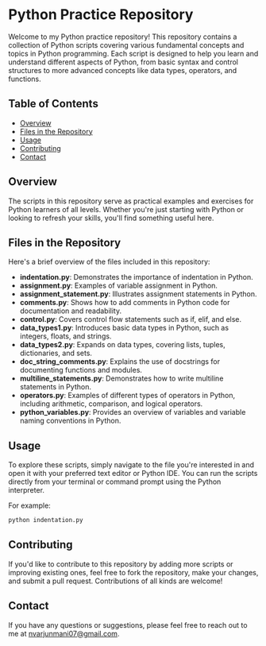 # Python Practice Repository

Welcome to my Python practice repository! This repository contains a collection of Python scripts covering various fundamental concepts and topics in Python programming. Each script is designed to help you learn and understand different aspects of Python, from basic syntax and control structures to more advanced concepts like data types, operators, and functions.

## Table of Contents

- [Overview](#overview)
- [Files in the Repository](#files-in-the-repository)
- [Usage](#usage)
- [Contributing](#contributing)
- [Contact](#contact)

## Overview

The scripts in this repository serve as practical examples and exercises for Python learners of all levels. Whether you're just starting with Python or looking to refresh your skills, you'll find something useful here.

## Files in the Repository

Here's a brief overview of the files included in this repository:

- **indentation.py**: Demonstrates the importance of indentation in Python.
- **assignment.py**: Examples of variable assignment in Python.
- **assignment_statement.py**: Illustrates assignment statements in Python.
- **comments.py**: Shows how to add comments in Python code for documentation and readability.
- **control.py**: Covers control flow statements such as if, elif, and else.
- **data_types1.py**: Introduces basic data types in Python, such as integers, floats, and strings.
- **data_types2.py**: Expands on data types, covering lists, tuples, dictionaries, and sets.
- **doc_string_comments.py**: Explains the use of docstrings for documenting functions and modules.
- **multiline_statements.py**: Demonstrates how to write multiline statements in Python.
- **operators.py**: Examples of different types of operators in Python, including arithmetic, comparison, and logical operators.
- **python_variables.py**: Provides an overview of variables and variable naming conventions in Python.

## Usage

To explore these scripts, simply navigate to the file you're interested in and open it with your preferred text editor or Python IDE. You can run the scripts directly from your terminal or command prompt using the Python interpreter.

For example:

```bash
python indentation.py
```

## Contributing

If you'd like to contribute to this repository by adding more scripts or improving existing ones, feel free to fork the repository, make your changes, and submit a pull request. Contributions of all kinds are welcome!


## Contact

If you have any questions or suggestions, please feel free to reach out to me at [nvarjunmani07@gmail.com](mailto:nvarjunmani07@gmail.com).


